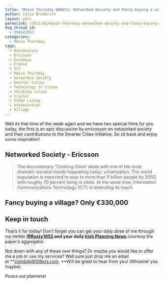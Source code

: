 ```yaml
---
title: 'Movie Thursday &#8211; Networked Society and Fancy buying a village, FR?'
author: Colin Broderick
layout: post
permalink: /2012/03/movie-thursday-networked-society-and-fancy-buying-a-village-fr/"
dsq_thread_id:
  - 594643653
categories:
  - Movie Thursday
tags:
  - documentary
  - Ericsson
  - Euronews
  - France
  - ICT
  - Movie Thursday
  - networked society
  - Smarter Cities
  - Technology in Cities
  - thinking cities
  - trailer
  - Urban Living
  - Urbanization
  - Village
---
```

Well its that time of the week again and we have two special films for you today, the first is an epic discussion by erricosson on networked society and their contributions to the Smarter Cities initiative. So sit back and enjoy some inspiration!

## Networked Society - Ericsson

> The documentary &#8216;Thinking Cities&#8217; deals with one of the most dramatic societal trends happening today: urbanization. The world population is expected to soar to more than 9 billion people by 2050, with roughly 70 percent living in cities. At the same time, Information Communications Technology (ICT) is extending its reach.



## Fancy buying a village? Only €330,000



## Keep in touch

That&#8217;s it for today! Don&#8217;t forget you can get your daily dose of me through my twitter **[@Rusty1052][1] **and your daily** <a href="http://paper.li/rusty1052/1319808325" target="_blank">Irish Planning News</a>** courtesy the paper.li aggregator.

Not down with any of these new things? Or maybe you would like to offer me a job or use my services? Well sure just drop me an email at **colinb@dt106ers.com. **Will be great to hear from you! (Whoever you maybe).

*Peace out planners!*



 [1]: http://twitter.com/rusty1052